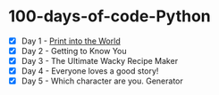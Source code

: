 # 100-days-of-code-Python

- [x] Day 1 - [Print into the World](/Day%201/project_1.py)
- [x] Day 2 - Getting to Know You
- [x] Day 3 - The Ultimate Wacky Recipe Maker
- [x] Day 4 - Everyone loves a good story!
- [x] Day 5 - Which character are you. Generator
